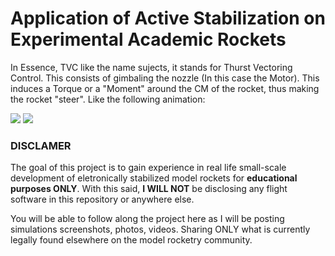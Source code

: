# Application of Active Stabilization on Experimental Academic Rockets

In Essence, TVC like the name sujects, it stands for Thurst Vectoring Control. This consists of gimbaling the nozzle (In this case the Motor). This induces a Torque or a "Moment" around the CM of the rocket, thus making the rocket "steer". Like the following animation:

![](https://www.grc.nasa.gov/www/k-12/rocket/Images/gimbaled.gif)
![](https://www.grc.nasa.gov/www/k-12/rocket/Images/pitch.gif)

### DISCLAMER
The goal of this project is to gain experience in real life small-scale development of eletronically stabilized  model rockets for **educational purposes ONLY**.
With this said, **I WILL NOT** be disclosing any flight software in this repository or anywhere else.

You will be able to follow along the project here as I will be posting simulations screenshots, photos, videos.
Sharing ONLY what is currently legally found elsewhere on the model rocketry community.
